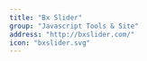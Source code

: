 ```yaml
---
title: "Bx Slider"
group: "Javascript Tools & Site"
address: "http://bxslider.com/"
icon: "bxslider.svg"
---
```


